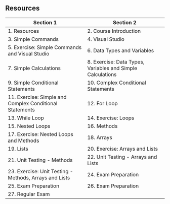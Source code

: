 ## Resources

| Section 1                                                | Section 2                                                   |
|----------------------------------------------------------|-------------------------------------------------------------|
| 1. Resources                                             | 2. Course Introduction                                      |
| 3. Simple Commands                                       | 4. Visual Studio                                            |
| 5. Exercise: Simple Commands and Visual Studio           | 6. Data Types and Variables                                 |
| 7. Simple Calculations                                   | 8. Exercise: Data Types, Variables and Simple Calculations  |
| 9. Simple Conditional Statements                         | 10. Complex Conditional Statements                          |
| 11. Exercise: Simple and Complex Conditional Statements  | 12. For Loop                                                |
| 13. While Loop                                           | 14. Exercise: Loops                                         |
| 15. Nested Loops                                         | 16. Methods                                                 |
| 17. Exercise: Nested Loops and Methods                   | 18. Arrays                                                  |
| 19. Lists                                                | 20. Exercise: Arrays and Lists                              |
| 21. Unit Testing - Methods                               | 22. Unit Testing - Arrays and Lists                         |
| 23. Exercise: Unit Testing - Methods, Arrays and Lists   | 24. Exam Preparation                                        |
| 25. Exam Preparation                                     | 26. Exam Preparation                                        |
| 27. Regular Exam                                         |                                                             |

